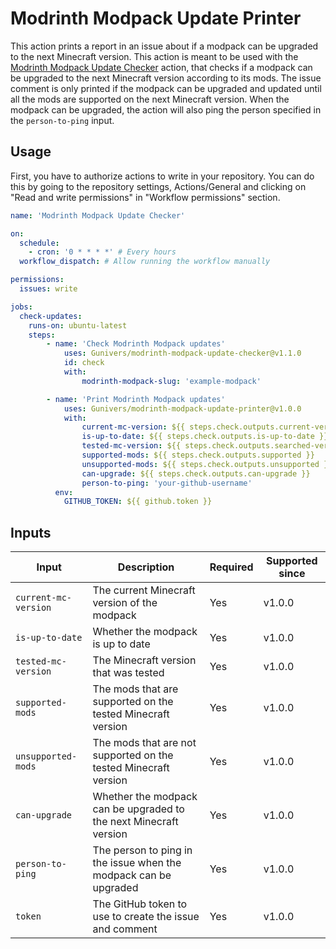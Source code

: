 # Modrinth Modpack Update Printer

This action prints a report in an issue about if a modpack can be upgraded to the next Minecraft version.
This action is meant to be used with the [Modrinth Modpack Update Checker](https://github.com/Gunivers/modrinth-modpack-update-checker) action, that checks if a modpack can be upgraded to the next Minecraft version according to its mods.
The issue comment is only printed if the modpack can be upgraded and updated until all the mods are supported on the next Minecraft version.
When the modpack can be upgraded, the action will also ping the person specified in the `person-to-ping` input.

## Usage

First, you have to authorize actions to write in your repository. You can do this by going to the repository settings, Actions/General and clicking on "Read and write permissions" in "Workflow permissions" section.

```yaml
name: 'Modrinth Modpack Update Checker'

on:
  schedule:
    - cron: '0 * * * *' # Every hours
  workflow_dispatch: # Allow running the workflow manually

permissions:
  issues: write 

jobs:
  check-updates:
    runs-on: ubuntu-latest
    steps:
        - name: 'Check Modrinth Modpack updates'
            uses: Gunivers/modrinth-modpack-update-checker@v1.1.0
            id: check
            with:
                modrinth-modpack-slug: 'example-modpack'

        - name: 'Print Modrinth Modpack updates'
            uses: Gunivers/modrinth-modpack-update-printer@v1.0.0
            with:
                current-mc-version: ${{ steps.check.outputs.current-version }}
                is-up-to-date: ${{ steps.check.outputs.is-up-to-date }}
                tested-mc-version: ${{ steps.check.outputs.searched-version }}
                supported-mods: ${{ steps.check.outputs.supported }}
                unsupported-mods: ${{ steps.check.outputs.unsupported }}
                can-upgrade: ${{ steps.check.outputs.can-upgrade }}
                person-to-ping: 'your-github-username'
          env:
            GITHUB_TOKEN: ${{ github.token }}
```

## Inputs

| Input | Description | Required | Supported since |
| ----- | ----------- | -------- | --------------- |
| `current-mc-version` | The current Minecraft version of the modpack | Yes | v1.0.0 |
| `is-up-to-date` | Whether the modpack is up to date | Yes | v1.0.0 |
| `tested-mc-version` | The Minecraft version that was tested | Yes | v1.0.0 |
| `supported-mods` | The mods that are supported on the tested Minecraft version | Yes | v1.0.0 |
| `unsupported-mods` | The mods that are not supported on the tested Minecraft version | Yes | v1.0.0 |
| `can-upgrade` | Whether the modpack can be upgraded to the next Minecraft version | Yes | v1.0.0 |
| `person-to-ping` | The person to ping in the issue when the modpack can be upgraded | Yes | v1.0.0 |
| `token` | The GitHub token to use to create the issue and comment | Yes | v1.0.0 |